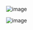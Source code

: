 ![image](https://github.com/Sandeepru/Cloud-native-monitoring-app/assets/156737787/42b4d2e6-37b1-4bd5-b862-92ae1337d134)

![image](https://github.com/Sandeepru/Cloud-native-monitoring-app/assets/156737787/21a0c57f-6900-4feb-ac27-77cb7de196fc)
